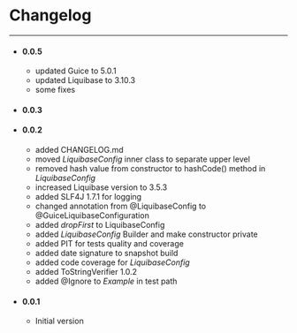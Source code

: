 # Changelog
---
- #### 0.0.5
    - updated Guice to 5.0.1
    - updated Liquibase to 3.10.3
    - some fixes
     
- #### 0.0.3

- #### 0.0.2
    - added CHANGELOG.md
    - moved _LiquibaseConfig_ inner class to separate upper level
    - removed hash value from constructor to hashCode() method in _LiquibaseConfig_
    - increased Liquibase version to 3.5.3
    - added SLF4J 1.7.1 for logging
    - changed annotation from @LiquibaseConfig to @GuiceLiquibaseConfiguration
    - added _dropFirst_ to LiquibaseConfig
    - added _LiquibaseConfig_ Builder and make constructor private
    - added PIT for tests quality and coverage
    - added date signature to snapshot build
    - added code coverage for _LiquibaseConfig_
    - added ToStringVerifier 1.0.2
    - added @Ignore to _Example_ in test path

- #### 0.0.1
    - Initial version